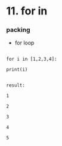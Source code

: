 # 11. for in 
### packing
- for loop

<code>
for i in [1,2,3,4]: <br>
print(i)

result:  
1  
2  
3  
4  
5  
</code>